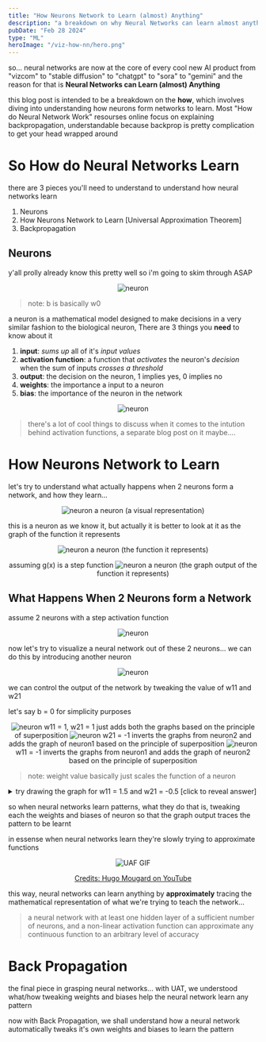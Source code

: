 ```yaml
---
title: "How Neurons Network to Learn (almost) Anything"
description: "a breakdown on why Neural Networks can learn almost anything according to universal approximation theorem"
pubDate: "Feb 28 2024"
type: "ML"
heroImage: "/viz-how-nn/hero.png"
---
```


so... neural networks are now at the core of every cool new AI product from "vizcom" to "stable diffusion" to "chatgpt" to "sora" to "gemini" and the reason for that is **Neural Networks can Learn (almost) Anything**

this blog post is intended to be a breakdown on the **how**, which involves diving into understanding how neurons form networks to learn. Most "How do Neural Network Work" resourses online focus on explaining backpropagation, understandable because backprop is pretty complication to get your head wrapped around

# So How do Neural Networks Learn

there are 3 pieces you'll need to understand to understand how neural networks learn

1. Neurons
1. How Neurons Network to Learn [Universal Approximation Theorem]
1. Backpropagation

## Neurons

y'all prolly already know this pretty well so i'm going to skim through ASAP

<center>

![neuron](/viz-how-nn/nn.png)

</center>

> note: b is basically w0

a neuron is a mathematical model designed to make decisions in a very similar fashion to the biological neuron, There are 3 things you **need** to know about it

1. **input**: _sums up_ all of it's _input values_
2. **activation function**: a function that _activates_ the neuron's _decision_ when the sum of inputs _crosses a threshold_
3. **output**: the decision on the neuron, 1 implies yes, 0 implies no
4. **weights**: the importance a input to a neuron
5. **bias**: the importance of the neuron in the network

<center>

![neuron](/viz-how-nn/formula.png)

</center>

> there's a lot of cool things to discuss when it comes to the intution behind activation functions, a separate blog post on it maybe....

# How Neurons Network to Learn

let's try to understand what actually happens when 2 neurons form a network, and how they learn...

<center>

![neuron](/viz-how-nn/nn.png)
a neuron (a visual representation)

</center>

this is a neuron as we know it, but actually it is better to look at it as the graph of the function it represents

<center>

![neuron](/viz-how-nn/formula.png)
a neuron (the function it represents)

assuming g(x) is a step function
![neuron](/viz-how-nn/nn-graph.png)
a neuron (the graph output of the function it represents)

</center>

## What Happens When 2 Neurons form a Network

assume 2 neurons with a step activation function

<center>

![neuron](/viz-how-nn/n1,n2.png)

</center>

now let's try to visualize a neural network out of these 2 neurons... we can do this by introducing another neuron

<center>

![neuron](/viz-how-nn/n1+n2.png)

</center>

we can control the output of the network by tweaking the value of w11 and w21

let's say b = 0 for simplicity purposes

<center>

![neuron](/viz-how-nn/1+1.png)
w11 = 1, w21 = 1 just adds both the graphs based on the principle of superposition
![neuron](/viz-how-nn/1-1.png)
w21 = -1 inverts the graphs from neuron2 and adds the graph of neuron1 based on the principle of superposition
![neuron](/viz-how-nn/-1+1.png)
w11 = -1 inverts the graphs from neuron1 and adds the graph of neuron2 based on the principle of superposition

</center>

> note: weight value basically just scales the function of a neuron

<details>
<summary>try drawing the graph for w11 = 1.5 and w21 = -0.5 <span class="font-bold">[click to reveal answer]</span></summary>

![neuron](/viz-how-nn/hw.png)

</details>

so when neural networks learn patterns, what they do that is, tweaking each the weights and biases of neuron so that the graph output traces the pattern to be learnt

in essense when neural networks learn they're slowly trying to approximate functions

<center>

![UAF GIF](/viz-how-nn/UAF.gif)

[Credits: Hugo Mougard on YouTube](https://youtu.be/Ln8pV1AXAgQ)

</center>

this way, neural networks can learn anything by **approximately** tracing the mathematical representation of what we're trying to teach the network...

> a neural network with at least one hidden layer of a sufficient number of neurons, and a non-linear activation function can approximate any continuous function to an arbitrary level of accuracy

# Back Propagation

the final piece in grasping neural networks...
with UAT, we understood what/how tweaking weights and biases help the neural network learn any pattern

now with Back Propagation, we shall understand how a neural network automatically tweaks it's own weights and biases to learn the pattern
